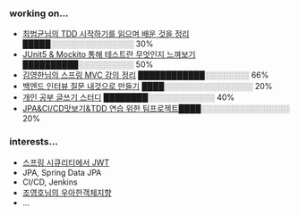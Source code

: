 ### working on...
- [최범균님의 TDD 시작하기를 읽으며 배운 것을 정리](https://github.com/kyupid/tddb) █████░░░░░░░░░░░░░░░ 30%
- [JUnit5 & Mockito 통해 테스트란 무엇인지 느껴보기](https://github.com/kyupid/test-dev-process-with-todo-list) ██████████░░░░░░░░░░ 50%
- [김영한님의 스프링 MVC 강의 정리](https://github.com/kyupid/spring-mvc) ████████████░░░░░░░░ 66%
- [백엔드 인터뷰 질문 내것으로 만들기](https://github.com/kyupid/backend-interview-question) ████░░░░░░░░░░░░░░░░ 20%
- [개인 공부 글쓰기 스터디](https://github.com/java-squid/2022-jubilant) ████████░░░░░░░░░░░░ 40%
- [JPA&CI/CD맛보기&TDD 연습 위한 팀프로젝트](https://github.com/JoAndKim/greenery-backend)████░░░░░░░░░░░░░░░░ 20%


### interests...
- [스프링 시큐리티에서 JWT](https://github.com/real-world-study/realworld/pull/34/commits)
- JPA, Spring Data JPA
- CI/CD, Jenkins
- [조영호님의 우아한객체지향](https://velog.io/@codemcd/%EC%9A%B0%EC%95%84%ED%95%9C%ED%85%8C%ED%81%AC%EC%84%B8%EB%AF%B8%EB%82%98-%EC%9A%B0%EC%95%84%ED%95%9C%EA%B0%9D%EC%B2%B4%EC%A7%80%ED%96%A5-%EC%9D%98%EC%A1%B4%EC%84%B1%EC%9D%84-%EC%9D%B4%EC%9A%A9%ED%95%B4-%EC%84%A4%EA%B3%84-%EC%A7%84%ED%99%94%EC%8B%9C%ED%82%A4%EA%B8%B0-By-%EC%9A%B0%EC%95%84%ED%95%9C%ED%98%95%EC%A0%9C%EB%93%A4-%EA%B0%9C%EB%B0%9C%EC%8B%A4%EC%9E%A5-%EC%A1%B0%EC%98%81%ED%98%B8%EB%8B%98-vkk5brh7by)
- ...
